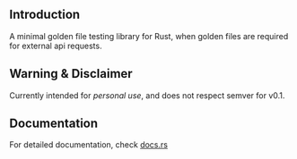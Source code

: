 ## Introduction

A minimal golden file testing library for Rust,
when golden files are required for external api requests.

## Warning & Disclaimer

Currently intended for _personal use_, and does not respect semver for v0.1.

## Documentation

For detailed documentation, check [docs.rs](https://docs.rs/goldrust/latest/goldrust/)